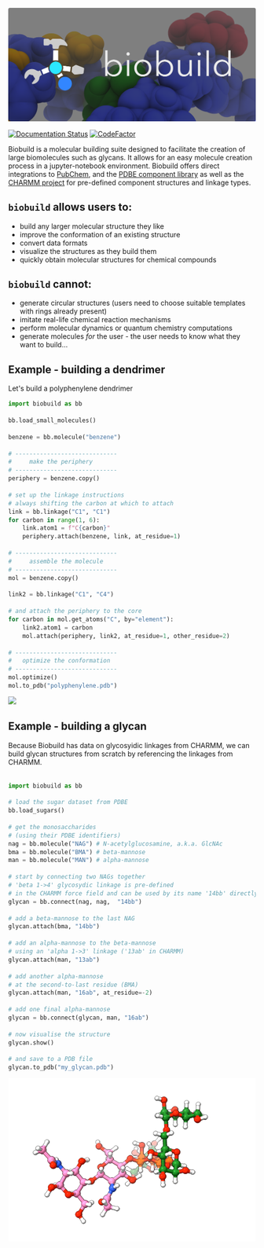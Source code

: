 
![](docs/_resources/biobuild_docs_header.png)

[![Documentation Status](https://readthedocs.org/projects/biobuild/badge/?version=latest)](https://biobuild.readthedocs.io/en/latest/?badge=latest)
[![CodeFactor](https://www.codefactor.io/repository/github/noahhenrikkleinschmidt/biobuild/badge/main)](https://www.codefactor.io/repository/github/noahhenrikkleinschmidt/biobuild/overview/main)


Biobuild is a molecular building suite designed to facilitate the creation of large biomolecules such as glycans. 
It allows for an easy molecule creation process in a jupyter-notebook environment. Biobuild offers direct integrations
to [PubChem](https://pubchem.ncbi.nlm.nih.gov), and the [PDBE component library](https://www.google.com/search?client=safari&rls=en&q=pdbe+component+library&ie=UTF-8&oe=UTF-8) as well as the [CHARMM project](http://charmm-gui.org) for pre-defined component structures and linkage types.

`biobuild` allows users to:
---------------------------
- build any larger molecular structure they like
- improve the conformation of an existing structure
- convert data formats
- visualize the structures as they build them
- quickly obtain molecular structures for chemical compounds

`biobuild` cannot:
------------------
- generate circular structures (users need to choose suitable templates with rings already present)
- imitate real-life chemical reaction mechanisms
- perform molecular dynamics or quantum chemistry computations
- generate molecules _for_ the user - the user needs to know what they want to build...


Example - building a dendrimer
------------------------------

Let's build a polyphenylene dendrimer

```python
import biobuild as bb

bb.load_small_molecules()

benzene = bb.molecule("benzene")

# -----------------------------
#     make the periphery
# -----------------------------
periphery = benzene.copy()

# set up the linkage instructions
# always shifting the carbon at which to attach
link = bb.linkage("C1", "C1")
for carbon in range(1, 6):
    link.atom1 = f"C{carbon}"
    periphery.attach(benzene, link, at_residue=1)

# -----------------------------
#     assemble the molecule
# -----------------------------
mol = benzene.copy()

link2 = bb.linkage("C1", "C4")

# and attach the periphery to the core
for carbon in mol.get_atoms("C", by="element"):
    link2.atom1 = carbon
    mol.attach(periphery, link2, at_residue=1, other_residue=2)

# -----------------------------
#   optimize the conformation
# -----------------------------
mol.optimize()
mol.to_pdb("polyphenylene.pdb")
```

![](support/graphics/polyphenylene.gif)

Example - building a glycan
---------------------------

Because Biobuild has data on glycosyidic linkages from CHARMM, we can build glycan structures from scratch by referencing the linkages from CHARMM. 

```python

import biobuild as bb

# load the sugar dataset from PDBE
bb.load_sugars()

# get the monosaccharides
# (using their PDBE identifiers)
nag = bb.molecule("NAG") # N-acetylglucosamine, a.k.a. GlcNAc
bma = bb.molecule("BMA") # beta-mannose
man = bb.molecule("MAN") # alpha-mannose

# start by connecting two NAGs together
# 'beta 1->4' glycosydic linkage is pre-defined
# in the CHARMM force field and can be used by its name '14bb' directly
glycan = bb.connect(nag, nag,  "14bb")

# add a beta-mannose to the last NAG
glycan.attach(bma, "14bb")

# add an alpha-mannose to the beta-mannose
# using an 'alpha 1->3' linkage ('13ab' in CHARMM)
glycan.attach(man, "13ab")

# add another alpha-mannose
# at the second-to-last residue (BMA)
glycan.attach(man, "16ab", at_residue=-2)

# add one final alpha-mannose
glycan = bb.connect(glycan, man, "16ab")

# now visualise the structure
glycan.show()

# and save to a PDB file
glycan.to_pdb("my_glycan.pdb")
```

![](support/graphics/glycan_example.gif)